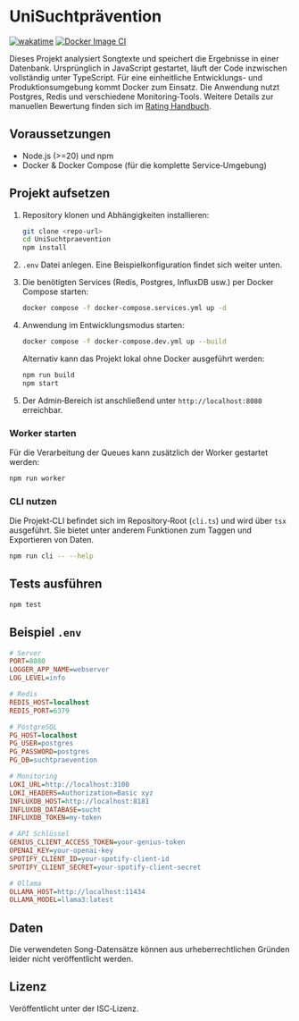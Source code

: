 # UniSuchtprävention

[![wakatime](https://wakatime.com/badge/github/malarisch/UniSuchtpraevention.svg)](https://wakatime.com/badge/github/malarisch/UniSuchtpraevention) [![Docker Image CI](https://github.com/malarisch/UniSuchtpraevention/actions/workflows/docker-image.yml/badge.svg)](https://github.com/malarisch/UniSuchtpraevention/actions/workflows/docker-image.yml)

Dieses Projekt analysiert Songtexte und speichert die Ergebnisse in einer Datenbank.
Ursprünglich in JavaScript gestartet, läuft der Code inzwischen vollständig unter TypeScript.
Für eine einheitliche Entwicklungs- und Produktionsumgebung kommt Docker zum Einsatz.
Die Anwendung nutzt Postgres, Redis und verschiedene Monitoring‑Tools.
Weitere Details zur manuellen Bewertung finden sich im [Rating Handbuch](Rating_handbuch.md).

## Voraussetzungen

- Node.js (>=20) und npm
- Docker & Docker Compose (für die komplette Service‑Umgebung)

## Projekt aufsetzen

1. Repository klonen und Abhängigkeiten installieren:

   ```bash
   git clone <repo-url>
   cd UniSuchtpraevention
   npm install
   ```

2. `.env` Datei anlegen. Eine Beispielkonfiguration findet sich weiter unten.

3. Die benötigten Services (Redis, Postgres, InfluxDB usw.) per Docker Compose starten:

   ```bash
   docker compose -f docker-compose.services.yml up -d
   ```

4. Anwendung im Entwicklungsmodus starten:

   ```bash
   docker compose -f docker-compose.dev.yml up --build
   ```

   Alternativ kann das Projekt lokal ohne Docker ausgeführt werden:

   ```bash
   npm run build
   npm start
   ```

5. Der Admin‑Bereich ist anschließend unter `http://localhost:8080` erreichbar.

### Worker starten

Für die Verarbeitung der Queues kann zusätzlich der Worker gestartet werden:

```bash
npm run worker
```

### CLI nutzen

Die Projekt‑CLI befindet sich im Repository‑Root (`cli.ts`) und wird über `tsx`
ausgeführt. Sie bietet unter anderem Funktionen zum Taggen und Exportieren von
Daten.

```bash
npm run cli -- --help
```

## Tests ausführen

```bash
npm test
```

## Beispiel `.env`

```ini
# Server
PORT=8080
LOGGER_APP_NAME=webserver
LOG_LEVEL=info

# Redis
REDIS_HOST=localhost
REDIS_PORT=6379

# PostgreSQL
PG_HOST=localhost
PG_USER=postgres
PG_PASSWORD=postgres
PG_DB=suchtpraevention

# Monitoring
LOKI_URL=http://localhost:3100
LOKI_HEADERS=Authorization=Basic xyz
INFLUXDB_HOST=http://localhost:8181
INFLUXDB_DATABASE=sucht
INFLUXDB_TOKEN=my-token

# API Schlüssel
GENIUS_CLIENT_ACCESS_TOKEN=your-genius-token
OPENAI_KEY=your-openai-key
SPOTIFY_CLIENT_ID=your-spotify-client-id
SPOTIFY_CLIENT_SECRET=your-spotify-client-secret

# Ollama
OLLAMA_HOST=http://localhost:11434
OLLAMA_MODEL=llama3:latest
```

## Daten

Die verwendeten Song-Datensätze können aus urheberrechtlichen Gründen leider nicht veröffentlicht werden.

## Lizenz

Veröffentlicht unter der ISC‑Lizenz.
